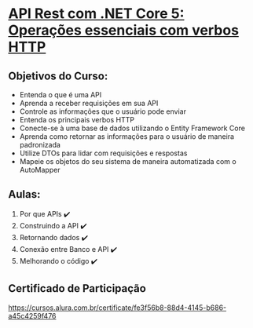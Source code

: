 # [API Rest com .NET Core 5: Operações essenciais com verbos HTTP](https://cursos.alura.com.br/course/api-rest-net-core-5-operacoes-verbos-http)

## Objetivos do Curso:

* Entenda o que é uma API
* Aprenda a receber requisições em sua API
* Controle as informações que o usuário pode enviar
* Entenda os principais verbos HTTP
* Conecte-se à uma base de dados utilizando o Entity Framework Core
* Aprenda como retornar as informações para o usuário de maneira padronizada
* Utilize DTOs para lidar com requisições e respostas
* Mapeie os objetos do seu sistema de maneira automatizada com o AutoMapper

## Aulas:

1. Por que APIs :heavy_check_mark:
2. Construindo a API :heavy_check_mark:
3. Retornando dados :heavy_check_mark:
4. Conexão entre Banco e API :heavy_check_mark:
5. Melhorando o código :heavy_check_mark:

## Certificado de Participação
https://cursos.alura.com.br/certificate/fe3f56b8-88d4-4145-b686-a45c4259f476
